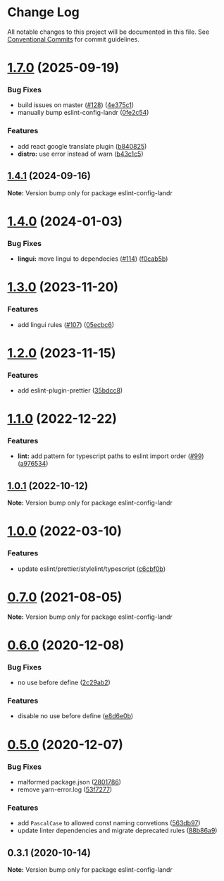 # Change Log

All notable changes to this project will be documented in this file.
See [Conventional Commits](https://conventionalcommits.org) for commit guidelines.

# [1.7.0](https://github.com/LandrAudio/linting-and-formatting/compare/eslint-config-landr@1.4.1...eslint-config-landr@1.7.0) (2025-09-19)


### Bug Fixes

* build issues on master ([#128](https://github.com/LandrAudio/linting-and-formatting/issues/128)) ([4e375c1](https://github.com/LandrAudio/linting-and-formatting/commit/4e375c1f757b878f7a1466533d4c18020aa14e8f))
* manually bump eslint-config-landr ([0fe2c54](https://github.com/LandrAudio/linting-and-formatting/commit/0fe2c548c2dfa6891a776f5fbfddbfb44b8c855b))


### Features

* add react google translate plugin ([b840825](https://github.com/LandrAudio/linting-and-formatting/commit/b840825fba3e93fd97ef1a3eff35297a749435af))
* **distro:** use error instead of warn ([b43c1c5](https://github.com/LandrAudio/linting-and-formatting/commit/b43c1c519920b7951eb79f169eb614144c7874c0))





## [1.4.1](https://github.com/LandrAudio/linting-and-formatting/compare/eslint-config-landr@1.4.0...eslint-config-landr@1.4.1) (2024-09-16)

**Note:** Version bump only for package eslint-config-landr





# [1.4.0](https://github.com/LandrAudio/linting-and-formatting/compare/eslint-config-landr@1.3.0...eslint-config-landr@1.4.0) (2024-01-03)


### Bug Fixes

* **lingui:** move lingui to dependecies ([#114](https://github.com/LandrAudio/linting-and-formatting/issues/114)) ([f0cab5b](https://github.com/LandrAudio/linting-and-formatting/commit/f0cab5b7db27f8ef378798b4583e143fdd97f8fc))





# [1.3.0](https://github.com/LandrAudio/linting-and-formatting/compare/eslint-config-landr@1.2.0...eslint-config-landr@1.3.0) (2023-11-20)


### Features

* add lingui rules ([#107](https://github.com/LandrAudio/linting-and-formatting/issues/107)) ([05ecbc6](https://github.com/LandrAudio/linting-and-formatting/commit/05ecbc633cd43b740e8ca092dd23a4667c39c198))





# [1.2.0](https://github.com/Mixgenius/linting-and-formatting/compare/eslint-config-landr@1.1.0...eslint-config-landr@1.2.0) (2023-11-15)


### Features

* add eslint-plugin-prettier ([35bdcc8](https://github.com/Mixgenius/linting-and-formatting/commit/35bdcc82510f447721e98de3772b0fa4c5db59e4))





# [1.1.0](https://github.com/Mixgenius/linting-and-formatting/compare/eslint-config-landr@1.0.1...eslint-config-landr@1.1.0) (2022-12-22)


### Features

* **lint:** add pattern for typescript paths to eslint import order ([#99](https://github.com/Mixgenius/linting-and-formatting/issues/99)) ([a976534](https://github.com/Mixgenius/linting-and-formatting/commit/a9765346d84bf7ce63f3968121a0344942c93ff4))





## [1.0.1](https://github.com/Mixgenius/linting-and-formatting/compare/eslint-config-landr@1.0.0...eslint-config-landr@1.0.1) (2022-10-12)

**Note:** Version bump only for package eslint-config-landr





# [1.0.0](https://github.com/Mixgenius/linting-and-formatting/compare/eslint-config-landr@0.7.0...eslint-config-landr@1.0.0) (2022-03-10)


### Features

* update eslint/prettier/stylelint/typescript ([c6cbf0b](https://github.com/Mixgenius/linting-and-formatting/commit/c6cbf0b4714e06f18afddd8a37acc7ad195a7834))





# [0.7.0](https://github.com/Mixgenius/linting-and-formatting/tree/master/eslint-config-landr/compare/eslint-config-landr@0.6.0...eslint-config-landr@0.7.0) (2021-08-05)

**Note:** Version bump only for package eslint-config-landr





# [0.6.0](https://github.com/Mixgenius/linting-and-formatting/tree/master/eslint-config-landr/compare/eslint-config-landr@0.5.0...eslint-config-landr@0.6.0) (2020-12-08)


### Bug Fixes

* no use before define ([2c29ab2](https://github.com/Mixgenius/linting-and-formatting/tree/master/eslint-config-landr/commit/2c29ab2b0db7981fbd961466276c3282df8c75c4))


### Features

* disable no use before define ([e8d6e0b](https://github.com/Mixgenius/linting-and-formatting/tree/master/eslint-config-landr/commit/e8d6e0b16846d5ed08f6475138302d5ccfa65243))





# [0.5.0](https://github.com/Mixgenius/linting-and-formatting/tree/master/eslint-config-landr/compare/eslint-config-landr@0.4.0...eslint-config-landr@0.5.0) (2020-12-07)


### Bug Fixes

* malformed package.json ([2801786](https://github.com/Mixgenius/linting-and-formatting/tree/master/eslint-config-landr/commit/28017863da96986f6df560fe0d8582626a415f8c))
* remove yarn-error.log ([53f7277](https://github.com/Mixgenius/linting-and-formatting/tree/master/eslint-config-landr/commit/53f7277bcc694af7f3a5fa7d4510b3f9c57605f2))


### Features

* add `PascalCase` to allowed const naming convetions ([563db97](https://github.com/Mixgenius/linting-and-formatting/tree/master/eslint-config-landr/commit/563db974dc94703dbf048d7ea325107ddc3f5dcc))
* update linter dependencies and migrate deprecated rules ([88b86a9](https://github.com/Mixgenius/linting-and-formatting/tree/master/eslint-config-landr/commit/88b86a910ae490164bab50365a83cebb7d5d9c8a))





## 0.3.1 (2020-10-14)

**Note:** Version bump only for package eslint-config-landr
